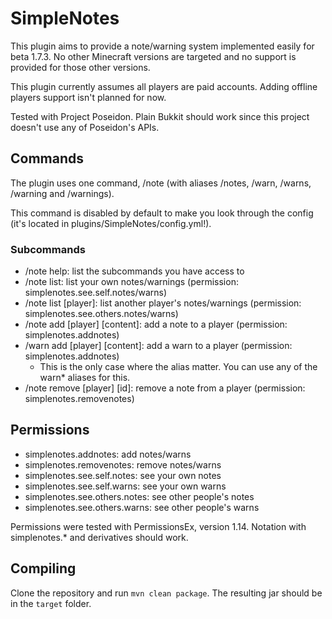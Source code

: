 # SimpleNotes

This plugin aims to provide a note/warning system implemented easily for beta 1.7.3. No other Minecraft versions are targeted and no support is provided for those other versions.

This plugin currently assumes all players are paid accounts. Adding offline players support isn't planned for now.

Tested with Project Poseidon. Plain Bukkit should work since this project doesn't use any of Poseidon's APIs.

## Commands

The plugin uses one command, /note (with aliases /notes, /warn, /warns, /warning and /warnings).

This command is disabled by default to make you look through the config (it's located in plugins/SimpleNotes/config.yml!).

### Subcommands

- /note help: list the subcommands you have access to
- /note list: list your own notes/warnings (permission: simplenotes.see.self.notes/warns)
- /note list [player]: list another player's notes/warnings (permission: simplenotes.see.others.notes/warns)
- /note add [player] [content]: add a note to a player (permission: simplenotes.addnotes)
- /warn add [player] [content]: add a warn to a player (permission: simplenotes.addnotes)
  - This is the only case where the alias matter. You can use any of the warn* aliases for this.
- /note remove [player] [id]: remove a note from a player (permission: simplenotes.removenotes)

## Permissions

- simplenotes.addnotes: add notes/warns
- simplenotes.removenotes: remove notes/warns
- simplenotes.see.self.notes: see your own notes
- simplenotes.see.self.warns: see your own warns
- simplenotes.see.others.notes: see other people's notes
- simplenotes.see.others.warns: see other people's warns

Permissions were tested with PermissionsEx, version 1.14. Notation with simplenotes.* and derivatives should work.

## Compiling

Clone the repository and run `mvn clean package`. The resulting jar should be in the `target` folder.